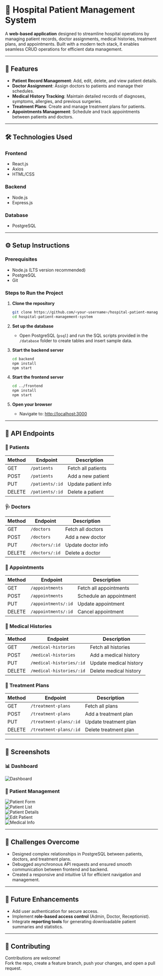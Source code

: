 # 🏥 Hospital Patient Management System

A **web-based application** designed to streamline hospital operations by managing patient records, doctor assignments, medical histories, treatment plans, and appointments. Built with a modern tech stack, it enables seamless CRUD operations for efficient data management.

---

## 📌 Features

- **Patient Record Management**: Add, edit, delete, and view patient details.
- **Doctor Assignment**: Assign doctors to patients and manage their schedules.
- **Medical History Tracking**: Maintain detailed records of diagnoses, symptoms, allergies, and previous surgeries.
- **Treatment Plans**: Create and manage treatment plans for patients.
- **Appointments Management**: Schedule and track appointments between patients and doctors.

---

## 🛠️ Technologies Used

### Frontend
- React.js
- Axios
- HTML/CSS

### Backend
- Node.js
- Express.js

### Database
- PostgreSQL

---

## ⚙️ Setup Instructions

### Prerequisites
- Node.js (LTS version recommended)
- PostgreSQL
- Git

### Steps to Run the Project

1. **Clone the repository**
   ```bash
   git clone https://github.com/<your-username>/hospital-patient-management-system.git
   cd hospital-patient-management-system
   ```

2. **Set up the database**
   - Open PostgreSQL (`psql`) and run the SQL scripts provided in the `/database` folder to create tables and insert sample data.

3. **Start the backend server**
   ```bash
   cd backend
   npm install
   npm start
   ```

4. **Start the frontend server**
   ```bash
   cd ../frontend
   npm install
   npm start
   ```

5. **Open your browser**
   - Navigate to: [http://localhost:3000](http://localhost:3000)

---

## 🔗 API Endpoints

### 🧑 Patients
| Method | Endpoint        | Description          |
|--------|------------------|----------------------|
| GET    | `/patients`      | Fetch all patients   |
| POST   | `/patients`      | Add a new patient    |
| PUT    | `/patients/:id`  | Update patient info  |
| DELETE | `/patients/:id`  | Delete a patient     |

### 🩺 Doctors
| Method | Endpoint        | Description         |
|--------|------------------|---------------------|
| GET    | `/doctors`       | Fetch all doctors   |
| POST   | `/doctors`       | Add a new doctor    |
| PUT    | `/doctors/:id`   | Update doctor info  |
| DELETE | `/doctors/:id`   | Delete a doctor     |

### 📅 Appointments
| Method | Endpoint              | Description             |
|--------|------------------------|-------------------------|
| GET    | `/appointments`        | Fetch all appointments  |
| POST   | `/appointments`        | Schedule an appointment |
| PUT    | `/appointments/:id`    | Update appointment      |
| DELETE | `/appointments/:id`    | Cancel appointment      |

### 📝 Medical Histories
| Method | Endpoint                  | Description             |
|--------|----------------------------|-------------------------|
| GET    | `/medical-histories`       | Fetch all histories     |
| POST   | `/medical-histories`       | Add a medical history   |
| PUT    | `/medical-histories/:id`   | Update medical history  |
| DELETE | `/medical-histories/:id`   | Delete medical history  |

### 💊 Treatment Plans
| Method | Endpoint                  | Description            |
|--------|----------------------------|------------------------|
| GET    | `/treatment-plans`        | Fetch all plans        |
| POST   | `/treatment-plans`        | Add a treatment plan   |
| PUT    | `/treatment-plans/:id`    | Update treatment plan  |
| DELETE | `/treatment-plans/:id`    | Delete treatment plan  |

---

## 📸 Screenshots

### 📊 Dashboard  
![Dashboard](https://github.com/user-attachments/assets/835cdbe2-dfab-4061-a4a9-4365c633953d)

### 🧾 Patient Management  
![Patient Form](https://github.com/user-attachments/assets/05e39f53-53ce-40f8-9bde-546d3b381bea)  
![Patient List](https://github.com/user-attachments/assets/d4d2959f-b56c-4069-bcb4-c2f3329ae723)  
![Patient Details](https://github.com/user-attachments/assets/91054293-5fcf-4119-b9d2-bef878827c1c)  
![Edit Patient](https://github.com/user-attachments/assets/a973c1c2-e61e-43cf-9c9c-42a159084138)  
![Medical Info](https://github.com/user-attachments/assets/87427ac6-c910-41d9-a239-11b355f7ac21)

---

## 🧩 Challenges Overcome

- Designed complex relationships in PostgreSQL between patients, doctors, and treatment plans.
- Debugged asynchronous API requests and ensured smooth communication between frontend and backend.
- Created a responsive and intuitive UI for efficient navigation and management.

---

## 🚀 Future Enhancements

- Add user authentication for secure access.
- Implement **role-based access control** (Admin, Doctor, Receptionist).
- Integrate **reporting tools** for generating downloadable patient summaries and statistics.

---

## 🤝 Contributing

Contributions are welcome!  
Fork the repo, create a feature branch, push your changes, and open a pull request.
